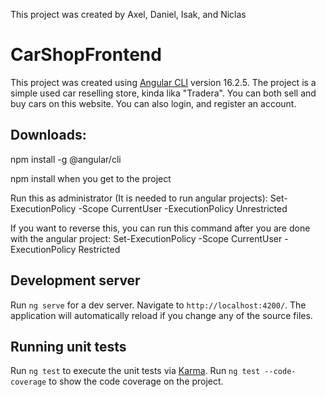 This project was created by Axel, Daniel, Isak, and Niclas

# CarShopFrontend

This project was created using [Angular CLI](https://github.com/angular/angular-cli) version 16.2.5.
The project is a simple used car reselling store, kinda lika "Tradera". 
You can both sell and buy cars on this website. You can also login, and register an account.

## Downloads:

npm install -g @angular/cli

npm install when you get to the project

Run this as administrator (It is needed to run angular projects):
  Set-ExecutionPolicy -Scope CurrentUser -ExecutionPolicy Unrestricted
  
If you want to reverse this, you can run this command after you are done with the angular project:
  Set-ExecutionPolicy -Scope CurrentUser -ExecutionPolicy Restricted




## Development server

Run `ng serve` for a dev server. Navigate to `http://localhost:4200/`. The application will automatically reload if you change any of the source files.

## Running unit tests

Run `ng test` to execute the unit tests via [Karma](https://karma-runner.github.io).
Run `ng test --code-coverage` to show the code coverage on the project.
